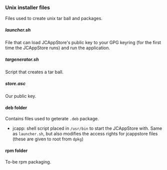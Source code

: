 ### Unix installer files

Files used to create unix tar ball and packages.

##### launcher.sh
File that can load JCAppStore's public key to your GPG keyring (for the first time the JCAppStore runs) and run the application.
##### targenerator.sh
Script that creates a tar ball.
##### store.asc
Our public key.

#### deb folder
Contains files used to geterate `.deb` package.
 - jcapp: shell script placed in `/usr/bin` to start the JCAppStore with. Same as `launcher.sh`, but also modifies the access rights
 for jcappstore files (these are given to root from `dpkg`)
#### rpm folder
To-be rpm packaging.

